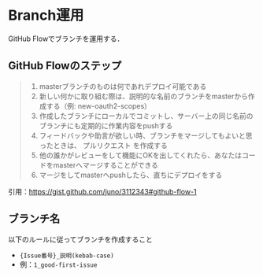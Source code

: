 # Branch運用
GitHub Flowでブランチを運用する．

## GitHub Flowのステップ
> 1. masterブランチのものは何であれデプロイ可能である
> 2. 新しい何かに取り組む際は、説明的な名前のブランチをmasterから作成する（例: new-oauth2-scopes）
> 3. 作成したブランチにローカルでコミットし、サーバー上の同じ名前のブランチにも定期的に作業内容をpushする
> 4. フィードバックや助言が欲しい時、ブランチをマージしてもよいと思ったときは、 プルリクエスト を作成する
> 5. 他の誰かがレビューをして機能にOKを出してくれたら、あなたはコードをmasterへマージすることができる
> 6. マージをしてmasterへpushしたら、直ちにデプロイをする

引用：https://gist.github.com/juno/3112343#github-flow-1

## ブランチ名
以下のルールに従ってブランチを作成すること

- `{Issue番号}_説明(kebab-case)`
- 例：`1_good-first-issue`
